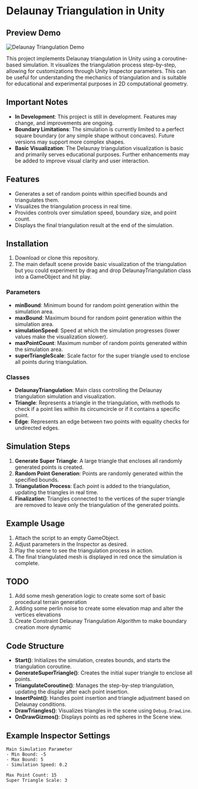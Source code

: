 # Delaunay Triangulation in Unity

## Preview Demo
![Delaunay Triangulation Demo](https://github.com/vrtxforge/DelaunayTriangulationAlgorithm/blob/master/Previews/delaunay-preview.gif)

This project implements Delaunay triangulation in Unity using a coroutine-based simulation. It visualizes the triangulation process step-by-step, allowing for customizations through Unity Inspector parameters. This can be useful for understanding the mechanics of triangulation and is suitable for educational and experimental purposes in 2D computational geometry.

## Important Notes
- **In Development**: This project is still in development. Features may change, and improvements are ongoing.
- **Boundary Limitations**: The simulation is currently limited to a perfect square boundary (or any simple shape without concaves). Future versions may support more complex shapes.
- **Basic Visualization**: The Delaunay triangulation visualization is basic and primarily serves educational purposes. Further enhancements may be added to improve visual clarity and user interaction.

## Features
- Generates a set of random points within specified bounds and triangulates them.
- Visualizes the triangulation process in real time.
- Provides controls over simulation speed, boundary size, and point count.
- Displays the final triangulation result at the end of the simulation.

## Installation
1. Download or clone this repository.
2. The main default scene provide basic visualization of the triangulation but you could experiment by drag and drop DelaunayTriangulation class into a GameObject and hit play.

### Parameters
- **minBound**: Minimum bound for random point generation within the simulation area.
- **maxBound**: Maximum bound for random point generation within the simulation area.
- **simulationSpeed**: Speed at which the simulation progresses (lower values make the visualization slower).
- **maxPointCount**: Maximum number of random points generated within the simulation area.
- **superTriangleScale**: Scale factor for the super triangle used to enclose all points during triangulation.

### Classes
- **DelaunayTriangulation**: Main class controlling the Delaunay triangulation simulation and visualization.
- **Triangle**: Represents a triangle in the triangulation, with methods to check if a point lies within its circumcircle or if it contains a specific point.
- **Edge**: Represents an edge between two points with equality checks for undirected edges.

## Simulation Steps
1. **Generate Super Triangle**: A large triangle that encloses all randomly generated points is created.
2. **Random Point Generation**: Points are randomly generated within the specified bounds.
3. **Triangulation Process**: Each point is added to the triangulation, updating the triangles in real time.
4. **Finalization**: Triangles connected to the vertices of the super triangle are removed to leave only the triangulation of the generated points.

## Example Usage
1. Attach the script to an empty GameObject.
2. Adjust parameters in the Inspector as desired.
3. Play the scene to see the triangulation process in action.
4. The final triangulated mesh is displayed in red once the simulation is complete.

## TODO
1. Add some mesh generation logic to create some sort of basic procedural terrain generation
2. Adding some perlin noise to create some elevation map and alter the vertices elevations
3. Create Constraint Delaunay Triangulation Algorithm to make boundary creation more dynamic


## Code Structure
- **Start()**: Initializes the simulation, creates bounds, and starts the triangulation coroutine.
- **GenerateSuperTriangle()**: Creates the initial super triangle to enclose all points.
- **TriangulateCoroutine()**: Manages the step-by-step triangulation, updating the display after each point insertion.
- **InsertPoint()**: Handles point insertion and triangle adjustment based on Delaunay conditions.
- **DrawTriangles()**: Visualizes triangles in the scene using `Debug.DrawLine`.
- **OnDrawGizmos()**: Displays points as red spheres in the Scene view.

## Example Inspector Settings
```plaintext
Main Simulation Parameter
- Min Bound: -5
- Max Bound: 5
- Simulation Speed: 0.2

Max Point Count: 15
Super Triangle Scale: 3
